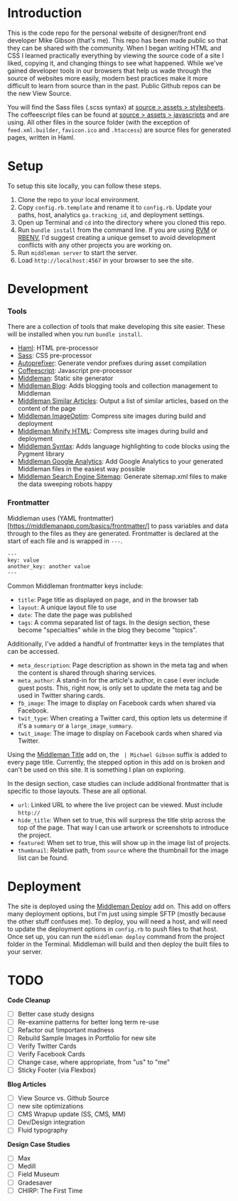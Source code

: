 # Introduction

This is the code repo for the personal website of designer/front end developer 
Mike Gibson (that's me). This repo has been made public so that they can be 
shared with the community. When I began writing HTML and CSS I learned 
practically everything by viewing the source code of a site I liked, copying it, 
and changing things to see what happened. While we've gained developer tools in 
our browsers that help us wade through the source of websites more easily, 
modern best practices make it more difficult to learn from source than in the 
past. Public Github repos can be the new View Source.

You will find the Sass files (.scss syntax) at [source > assets > stylesheets](https://github.com/lovehasnologic/lhnl-site/tree/master/source/assets/stylesheets). 
The coffeescript files can be found at [source > assets > javascripts](https://github.com/lovehasnologic/lhnl-site/tree/master/source/assets/javascripts) 
and are using. All other files in the source folder (with the exception of 
`feed.xml.builder`, `favicon.ico` and `.htaccess`) are source files for 
generated pages, written in Haml.

# Setup

To setup this site locally, you can follow these steps.

1. Clone the repo to your local environment.
1. Copy `config.rb.template` and rename it to `config.rb`. Update your paths,
   host, analytics `ga.tracking_id`, and deployment settings.  
1. Open up Terminal and `cd` into the directory where you cloned this repo.
1. Run `bundle install` from the command line. If you are using 
   [RVM](http://rvm.io) or [RBENV](http://rbenv.org), I'd suggest creating a 
   unique gemset to avoid development conflicts with any other projects you are 
   working on.
1. Run `middleman server` to start the server.
1. Load `http://localhost:4567` in your browser to see the site.

# Development

### Tools

There are a collection of tools that make developing this site easier. These 
will be installed when you run `bundle install`.

- [Haml](http://haml.info):
  HTML pre-processor
- [Sass](http://sass-lang.com):
  CSS pre-processor
- [Autoprefixer](https://github.com/middleman/middleman-autoprefixer): 
  Generate vendor prefixes during asset compilation
- [Coffeescript](http://coffeescript.org):
  Javascript pre-processor
- [Middleman](https://middlemanapp.com):
  Static site generator
- [Middleman Blog](https://github.com/middleman/middleman-blog):
  Adds blogging tools and collection management to Middleman
- [Middleman Similar Articles](https://github.com/ngs/middleman-blog-similar):
  Output a list of similar articles, based on the content of the page
- [Middleman ImageOptim](https://github.com/plasticine/middleman-imageoptim):
  Compress site images during build and deployment
- [Middleman Minify HTML](https://github.com/middleman/middleman-minify-html):
  Compress site images during build and deployment
- [Middleman Syntax](https://github.com/middleman/middleman-syntax):
  Adds language highlighting to code blocks using the Pygment library
- [Middleman Google Analytics](https://github.com/danielbayerlein/middleman-google-analytics):
  Add Google Analytics to your generated Middleman files in the easiest way 
  possible
- [Middleman Search Engine Sitemap](https://github.com/Aupajo/middleman-search_engine_sitemap):
  Generate sitemap.xml files to make the data sweeping robots happy

### Frontmatter

Middleman uses (YAML frontmatter)[https://middlemanapp.com/basics/frontmatter/] 
to pass variables and data through to the files as they are generated. 
Frontmatter is declared at the start of each file and is wrapped in `---`.

```
---
key: value
another_key: another value
---
```

Common Middleman frontmatter keys include:

- `title`: Page title as displayed on page, and in the browser tab
- `layout`: A unique layout file to use
- `date`: The date the page was published
- `tags`: A comma separated list of tags. In the design section, these become 
  "specialties" while in the blog they become "topics".
  
Additionally, I've added a handful of frontmatter keys in the templates that can 
be accessed.

- `meta_description`: Page description as shown in the meta tag and when the 
  content is shared through sharing services.
- `meta_author`: A stand-in for the article's author, in case I ever include 
  guest posts. This, right now, is only set to update the meta tag and be used 
  in Twitter sharing cards.
- `fb_image`: The image to display on Facebook cards when shared via Facebook.
- `twit_type`: When creating a Twitter card, this option lets us determine if 
  it's a `summary` or a `large_image_summary`. 
- `twit_image`: The image to display on Facebook cards when shared via Twitter.

Using the [Middleman Title](https://github.com/jcypret/middleman-title) add on, 
the ` | Michael Gibson` suffix is added to every page title. Currently, the 
stepped option in this add on is broken and can't be used on this site. It is 
something I plan on exploring.

In the design section, case studies can include additional frontmatter that is specific to those layouts. These are all optional.

- `url`: Linked URL to where the live project can be viewed. Must include 
  `http://`
- `hide_title`: When set to true, this will surpress the title strip across the 
  top of the page. That way I can use artwork or screenshots to introduce the 
  project.
- `featured`: When set to true, this will show up in the image list of projects.
- `thumbnail`: Relative path, from `source` where the thumbnail for the image 
  list can be found.

# Deployment

The site is deployed using the [Middleman Deploy](https://github.com/middleman-contrib/middleman-deploy)
add on. This add on offers many deployment options, but I'm just using simple 
SFTP (mostly because the other stuff confuses me). To deploy, you will need a 
host, and will need to update the deployment options in `config.rb` to push 
files to that host. Once set up, you can run the `middleman deploy` command from 
the project folder in the Terminal. Middleman will build and then deploy the 
built files to your server.

# TODO

**Code Cleanup**

- [ ] Better case study designs
- [ ] Re-examine patterns for better long term re-use
- [ ] Refactor out !important madness
- [ ] Rebuild Sample Images in Portfolio for new site
- [ ] Verify Twitter Cards
- [ ] Verify Facebook Cards
- [ ] Change case, where appropriate, from "us" to "me"
- [ ] Sticky Footer (via Flexbox)

**Blog Articles**

- [ ] View Source vs. Github Source
- [ ] new site optimizations
- [ ] CMS Wrapup update (SS, CMS, MM)
- [ ] Dev/Design integration
- [ ] Fluid typography

**Design Case Studies**

- [ ] Max
- [ ] Medill
- [ ] Field Museum
- [ ] Gradesaver
- [ ] CHIRP: The First Time
